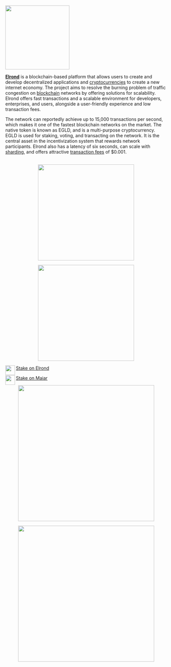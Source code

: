# <p align="center">
  <img width="200" src="https://user-images.githubusercontent.com/95366163/146521098-1d85d00d-34ab-4f04-9715-d90b9bf38b19.png">
</p>


[**Elrond**](https://elrond.com/) is a blockchain-based platform that allows users to create and develop decentralized applications and [cryptocurrencies](Cryptocurrency.md) to create a new internet economy. The project aims to resolve the burning problem of traffic congestion on [blockchain](Blockchain.md) networks by offering solutions for scalability. Elrond offers fast transactions and a scalable environment for developers, enterprises, and users, alongside a user-friendly experience and low transaction fees.

The network can reportedly achieve up to 15,000 transactions per second, which makes it one of the fastest blockchain networks on the market. The native token is known as EGLD, and is a multi-purpose cryptocurrency. EGLD is used for staking, voting, and transacting on the network. It is the central asset in the incentivization system that rewards network participants. Elrond also has a latency of six seconds, can scale with [sharding](Sharding.md), and offers attractive [transaction fees](Transaction_fees.md) of $0.001.
<br>
<br>

<div class="maincard" align="center">
  
  <a href="https://wiki.audit.one/How_to_stake_eGLD_with_Elrond/" target="_self">
   <div class="image" align="center">
     <div>
       <p align="center">
           <img width="300" src="https://user-images.githubusercontent.com/95366163/149756985-3e2dc968-202d-4e83-86b1-3957b2c1556d.png"> 
        </p>
     </div>
   </div>
  </a>   
 <a href="https://wiki.audit.one/How_to_stake_eGLD_with_Maiar/" target="_self">
   <div class="image" align="center">
     <div align="center">
       <p>
           <img width="300" src="https://user-images.githubusercontent.com/95366163/149757014-28565134-54bf-4184-abe9-407d78efa12c.png"> 
        </p>
     </div>
   </div>
  </a>   

</div>

<div class="maincard">
   
<a href="https://wiki.audit.one/How_to_stake_eGLD_with_Elrond/" target="_self">
   <div class="card">
     <div>
       <p class="heading">
          Stake on Elrond
           <img align="left" width="30" src="https://user-images.githubusercontent.com/95366163/149761720-7c71dec0-523f-4733-b5c1-3886406f2601.png"> 
        </p>
     </div>
   </div>
  </a>   
   
 <a href="https://wiki.audit.one/How_to_stake_eGLD_with_Maiar/" target="_self">
   <div class="card">
     <div>
       <p class="heading">
         Stake on Maiar
       <img align="left" width="30" src="https://user-images.githubusercontent.com/95366163/149761777-2cf095c5-2983-4ed2-8916-8e766ee9d3dd.png"> 
       </p>
     </div>
   </div>
  </a>
</div>

<div class="maincard" align="center">
  
  <a href="https://wiki.audit.one/How_to_stake_eGLD_with_Elrond/" target="_self">
   <div class="image">
     <div>
       <p>
           <img width="425" src="https://user-images.githubusercontent.com/95366163/149756985-3e2dc968-202d-4e83-86b1-3957b2c1556d.png"> 
        </p>
     </div>
   </div>
  </a>   
 <a href="https://wiki.audit.one/How_to_stake_eGLD_with_Maiar/" target="_self">
   <div class="image">
     <div>
       <p>
           <img width="425" src="https://user-images.githubusercontent.com/95366163/149757014-28565134-54bf-4184-abe9-407d78efa12c.png"> 
        </p>
     </div>
   </div>
  </a>   

</div>
